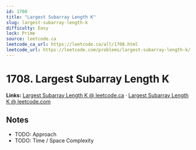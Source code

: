 ```yaml
--- 
id: 1708
title: "Largest Subarray Length K"
slug: largest-subarray-length-k
difficulty: Easy
lock: Prime
source: leetcode.ca
leetcode_ca_url: https://leetcode.ca/all/1708.html
leetcode_url: https://leetcode.com/problems/largest-subarray-length-k/
---
```


# 1708. Largest Subarray Length K

**Links:** [Largest Subarray Length K @ leetcode.ca](https://leetcode.ca/all/1708.html) · [Largest Subarray Length K @ leetcode.com](https://leetcode.com/problems/largest-subarray-length-k/)

## Notes
- TODO: Approach
- TODO: Time / Space Complexity
